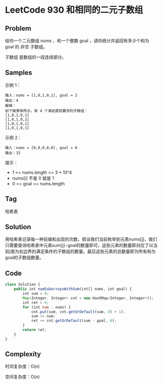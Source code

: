 # LeetCode 930 和相同的二元子数组

## Problem

给你一个二元数组 nums ，和一个整数 goal ，请你统计并返回有多少个和为 goal 的 非空 子数组。

子数组 是数组的一段连续部分。

## Samples

示例 1：

```
输入：nums = [1,0,1,0,1], goal = 2
输出：4
解释：
如下面黑体所示，有 4 个满足题目要求的子数组：
[1,0,1,0,1]
[1,0,1,0,1]
[1,0,1,0,1]
[1,0,1,0,1]
```

示例 2：

```
输入：nums = [0,0,0,0,0], goal = 0
输出：15
```


提示：

- 1 <= nums.length <= 3 * 10^4
- nums[i] 不是 0 就是 1
- 0 <= goal <= nums.length

## Tag

哈希表

## Solution

用哈希表记录每一种前缀和出现的次数，假设我们当前枚举到元素nums[j]，我们只需要查询哈希表中元素sum[j]−goal的数量即可，这些元素的数量即对应了以当前j值为右边界的满足条件的子数组的数量。最后这些元素的总数量即为所有和为goal的子数组数量。

## Code

```javascript
class Solution {
    public int numSubarraysWithSum(int[] nums, int goal) {
        int sum = 0;
        Map<Integer, Integer> cnt = new HashMap<Integer, Integer>();
        int ret = 0;
        for (int num : nums) {
            cnt.put(sum, cnt.getOrDefault(sum, 0) + 1);
            sum += num;
            ret += cnt.getOrDefault(sum - goal, 0);
        }
        return ret;
    }
}
```

## Complexity

时间复杂度：O(n)

空间复杂度：O(n)
